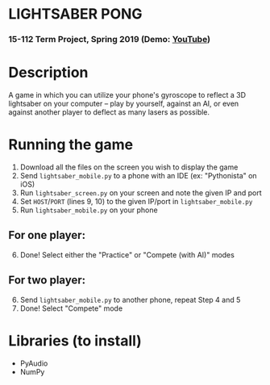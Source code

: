 # LIGHTSABER PONG
### 15-112 Term Project, Spring 2019 (Demo: [YouTube](https://www.youtube.com/watch?v=TseriJAoMpQ))

# Description
A game in which you can utilize your phone's gyroscope to reflect a 3D
lightsaber on your computer – play by yourself, against an AI, or even
against another player to deflect as many lasers as possible.

# Running the game
1. Download all the files on the screen you wish to display the game
2. Send `lightsaber_mobile.py` to a phone with an IDE (ex: "Pythonista" on iOS)
3. Run `lightsaber_screen.py` on your screen and note the given IP and port
4. Set `HOST`/`PORT` (lines 9, 10) to the given IP/port in `lightsaber_mobile.py`
5. Run `lightsaber_mobile.py` on your phone

## For one player:
6. Done! Select either the "Practice" or "Compete (with AI)" modes
## For two player:
6. Send `lightsaber_mobile.py` to another phone, repeat Step 4 and 5
7. Done! Select "Compete" mode

# Libraries (to install)
- PyAudio
- NumPy
